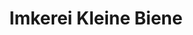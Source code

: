 ---
title: "Imkerei Kleine Biene"
url: /finsing-eicherloh/imkerei-kleine-biene/
shop: Lebensmittel
---